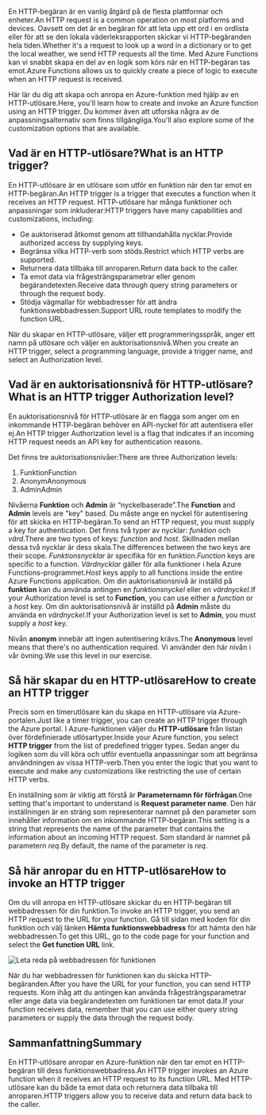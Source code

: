 <span data-ttu-id="2c38e-101">En HTTP-begäran är en vanlig åtgärd på de flesta plattformar och enheter.</span><span class="sxs-lookup"><span data-stu-id="2c38e-101">An HTTP request is a common operation on most platforms and devices.</span></span> <span data-ttu-id="2c38e-102">Oavsett om det är en begäran för att leta upp ett ord i en ordlista eller för att se den lokala väderleksrapporten skickar vi HTTP-begäranden hela tiden.</span><span class="sxs-lookup"><span data-stu-id="2c38e-102">Whether it's a request to look up a word in a dictionary or to get the local weather, we send HTTP requests all the time.</span></span> <span data-ttu-id="2c38e-103">Med Azure Functions kan vi snabbt skapa en del av en logik som körs när en HTTP-begäran tas emot.</span><span class="sxs-lookup"><span data-stu-id="2c38e-103">Azure Functions allows us to quickly create a piece of logic to execute when an HTTP request is received.</span></span>  

<span data-ttu-id="2c38e-104">Här lär du dig att skapa och anropa en Azure-funktion med hjälp av en HTTP-utlösare.</span><span class="sxs-lookup"><span data-stu-id="2c38e-104">Here, you'll learn how to create and invoke an Azure function using an HTTP trigger.</span></span> <span data-ttu-id="2c38e-105">Du kommer även att utforska några av de anpassningsalternativ som finns tillgängliga.</span><span class="sxs-lookup"><span data-stu-id="2c38e-105">You'll also explore some of the customization options that are available.</span></span>

## <a name="what-is-an-http-trigger"></a><span data-ttu-id="2c38e-106">Vad är en HTTP-utlösare?</span><span class="sxs-lookup"><span data-stu-id="2c38e-106">What is an HTTP trigger?</span></span>

<span data-ttu-id="2c38e-107">En HTTP-utlösare är en utlösare som utför en funktion när den tar emot en HTTP-begäran.</span><span class="sxs-lookup"><span data-stu-id="2c38e-107">An HTTP trigger is a trigger that executes a function when it receives an HTTP request.</span></span> <span data-ttu-id="2c38e-108">HTTP-utlösare har många funktioner och anpassningar som inkluderar:</span><span class="sxs-lookup"><span data-stu-id="2c38e-108">HTTP triggers have many capabilities and customizations, including:</span></span>

- <span data-ttu-id="2c38e-109">Ge auktoriserad åtkomst genom att tillhandahålla nycklar.</span><span class="sxs-lookup"><span data-stu-id="2c38e-109">Provide authorized access by supplying keys.</span></span>
- <span data-ttu-id="2c38e-110">Begränsa vilka HTTP-verb som stöds.</span><span class="sxs-lookup"><span data-stu-id="2c38e-110">Restrict which HTTP verbs are supported.</span></span>
- <span data-ttu-id="2c38e-111">Returnera data tillbaka till anroparen.</span><span class="sxs-lookup"><span data-stu-id="2c38e-111">Return data back to the caller.</span></span>
- <span data-ttu-id="2c38e-112">Ta emot data via frågesträngsparametrar eller genom begärandetexten.</span><span class="sxs-lookup"><span data-stu-id="2c38e-112">Receive data through query string parameters or through the request body.</span></span>
- <span data-ttu-id="2c38e-113">Stödja vägmallar för webbadresser för att ändra funktionswebbadressen.</span><span class="sxs-lookup"><span data-stu-id="2c38e-113">Support URL route templates to modify the function URL.</span></span>

<span data-ttu-id="2c38e-114">När du skapar en HTTP-utlösare, väljer ett programmeringsspråk, anger ett namn på utlösare och väljer en auktorisationsnivå.</span><span class="sxs-lookup"><span data-stu-id="2c38e-114">When you create an HTTP trigger, select a programming language, provide a trigger name, and select an Authorization level.</span></span>

## <a name="what-is-an-http-trigger-authorization-level"></a><span data-ttu-id="2c38e-115">Vad är en auktorisationsnivå för HTTP-utlösare?</span><span class="sxs-lookup"><span data-stu-id="2c38e-115">What is an HTTP trigger Authorization level?</span></span>

<span data-ttu-id="2c38e-116">En auktorisationsnivå för HTTP-utlösare är en flagga som anger om en inkommande HTTP-begäran behöver en API-nyckel för att autentisera eller ej.</span><span class="sxs-lookup"><span data-stu-id="2c38e-116">An HTTP trigger Authorization level is a flag that indicates if an incoming HTTP request needs an API key for authentication reasons.</span></span>

<span data-ttu-id="2c38e-117">Det finns tre auktorisationsnivåer:</span><span class="sxs-lookup"><span data-stu-id="2c38e-117">There are three Authorization levels:</span></span>

1. <span data-ttu-id="2c38e-118">Funktion</span><span class="sxs-lookup"><span data-stu-id="2c38e-118">Function</span></span>
2. <span data-ttu-id="2c38e-119">Anonym</span><span class="sxs-lookup"><span data-stu-id="2c38e-119">Anonymous</span></span>
3. <span data-ttu-id="2c38e-120">Admin</span><span class="sxs-lookup"><span data-stu-id="2c38e-120">Admin</span></span>

<span data-ttu-id="2c38e-121">Nivåerna **Funktion** och **Admin** är ”nyckelbaserade”.</span><span class="sxs-lookup"><span data-stu-id="2c38e-121">The **Function** and **Admin** levels are "key" based.</span></span> <span data-ttu-id="2c38e-122">Du måste ange en nyckel för autentisering för att skicka en HTTP-begäran.</span><span class="sxs-lookup"><span data-stu-id="2c38e-122">To send an HTTP request, you must supply a key for authentication.</span></span> <span data-ttu-id="2c38e-123">Det finns två typer av nycklar: *funktion* och *värd*.</span><span class="sxs-lookup"><span data-stu-id="2c38e-123">There are two types of keys: *function* and *host*.</span></span> <span data-ttu-id="2c38e-124">Skillnaden mellan dessa två nycklar är dess skala.</span><span class="sxs-lookup"><span data-stu-id="2c38e-124">The differences between the two keys are their scope.</span></span> <span data-ttu-id="2c38e-125">*Funktionsnycklar* är specifika för en funktion.</span><span class="sxs-lookup"><span data-stu-id="2c38e-125">*Function* keys are specific to a function.</span></span> <span data-ttu-id="2c38e-126">*Värdnycklar* gäller för alla funktioner i hela Azure Functions-programmet.</span><span class="sxs-lookup"><span data-stu-id="2c38e-126">*Host* keys apply to all functions inside the entire Azure Functions application.</span></span> <span data-ttu-id="2c38e-127">Om din auktorisationsnivå är inställd på **funktion** kan du använda antingen en *funktionsnyckel* eller en *värdnyckel*.</span><span class="sxs-lookup"><span data-stu-id="2c38e-127">If your Authorization level is set to **Function**, you can use either a *function* or a *host* key.</span></span> <span data-ttu-id="2c38e-128">Om din auktorisationsnivå är inställd på **Admin** måste du använda en *värdnyckel*.</span><span class="sxs-lookup"><span data-stu-id="2c38e-128">If your Authorization level is set to **Admin**, you must supply a *host* key.</span></span>

<span data-ttu-id="2c38e-129">Nivån **anonym** innebär att ingen autentisering krävs.</span><span class="sxs-lookup"><span data-stu-id="2c38e-129">The **Anonymous** level means that there's no authentication required.</span></span> <span data-ttu-id="2c38e-130">Vi använder den här nivån i vår övning.</span><span class="sxs-lookup"><span data-stu-id="2c38e-130">We use this level in our exercise.</span></span>

## <a name="how-to-create-an-http-trigger"></a><span data-ttu-id="2c38e-131">Så här skapar du en HTTP-utlösare</span><span class="sxs-lookup"><span data-stu-id="2c38e-131">How to create an HTTP trigger</span></span>

<span data-ttu-id="2c38e-132">Precis som en timerutlösare kan du skapa en HTTP-utlösare via Azure-portalen.</span><span class="sxs-lookup"><span data-stu-id="2c38e-132">Just like a timer trigger, you can create an HTTP trigger through the Azure portal.</span></span> <span data-ttu-id="2c38e-133">I Azure-funktionen väljer du **HTTP-utlösare** från listan över fördefinierade utlösartyper.</span><span class="sxs-lookup"><span data-stu-id="2c38e-133">Inside your Azure function, you select **HTTP trigger** from the list of predefined trigger types.</span></span> <span data-ttu-id="2c38e-134">Sedan anger du logiken som du vill köra och utför eventuella anpassningar som att begränsa användningen av vissa HTTP-verb.</span><span class="sxs-lookup"><span data-stu-id="2c38e-134">Then you enter the logic that you want to execute and make any customizations like restricting the use of certain HTTP verbs.</span></span> 

<span data-ttu-id="2c38e-135">En inställning som är viktig att förstå är **Parameternamn för förfrågan**.</span><span class="sxs-lookup"><span data-stu-id="2c38e-135">One setting that's important to understand is **Request parameter name**.</span></span> <span data-ttu-id="2c38e-136">Den här inställningen är en sträng som representerar namnet på den parameter som innehåller information om en inkommande HTTP-begäran.</span><span class="sxs-lookup"><span data-stu-id="2c38e-136">This setting is a string that represents the name of the parameter that contains the information about an incoming HTTP request.</span></span> <span data-ttu-id="2c38e-137">Som standard är namnet på parametern *req*.</span><span class="sxs-lookup"><span data-stu-id="2c38e-137">By default, the name of the parameter is *req*.</span></span>

## <a name="how-to-invoke-an-http-trigger"></a><span data-ttu-id="2c38e-138">Så här anropar du en HTTP-utlösare</span><span class="sxs-lookup"><span data-stu-id="2c38e-138">How to invoke an HTTP trigger</span></span>

<span data-ttu-id="2c38e-139">Om du vill anropa en HTTP-utlösare skickar du en HTTP-begäran till webbadressen för din funktion.</span><span class="sxs-lookup"><span data-stu-id="2c38e-139">To invoke an HTTP trigger, you send an HTTP request to the URL for your function.</span></span> <span data-ttu-id="2c38e-140">Gå till sidan med koden för din funktion och välj länken **Hämta funktionswebbadress** för att hämta den här webbadressen.</span><span class="sxs-lookup"><span data-stu-id="2c38e-140">To get this URL, go to the code page for your function and select the **Get function URL** link.</span></span>

![Leta reda på webbadressen för funktionen](../media-drafts/5-function-url.png)

<span data-ttu-id="2c38e-142">När du har webbadressen för funktionen kan du skicka HTTP-begäranden.</span><span class="sxs-lookup"><span data-stu-id="2c38e-142">After you have the URL for your function, you can send HTTP requests.</span></span> <span data-ttu-id="2c38e-143">Kom ihåg att du antingen kan använda frågesträngsparametrar eller ange data via begärandetexten om funktionen tar emot data.</span><span class="sxs-lookup"><span data-stu-id="2c38e-143">If your function receives data, remember that you can use either query string parameters or supply the data through the request body.</span></span>

## <a name="summary"></a><span data-ttu-id="2c38e-144">Sammanfattning</span><span class="sxs-lookup"><span data-stu-id="2c38e-144">Summary</span></span>

<span data-ttu-id="2c38e-145">En HTTP-utlösare anropar en Azure-funktion när den tar emot en HTTP-begäran till dess funktionswebbadress.</span><span class="sxs-lookup"><span data-stu-id="2c38e-145">An HTTP trigger invokes an Azure function when it receives an HTTP request to its function URL.</span></span> <span data-ttu-id="2c38e-146">Med HTTP-utlösare kan du både ta emot data och returnera data tillbaka till anroparen.</span><span class="sxs-lookup"><span data-stu-id="2c38e-146">HTTP triggers allow you to receive data and return data back to the caller.</span></span>
